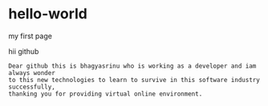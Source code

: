# hello-world
my first page


hii github
  
    Dear github this is bhagyasrinu who is working as a developer and iam always wonder 
    to this new technologies to learn to survive in this software industry successfully, 
    thanking you for providing virtual online environment.
